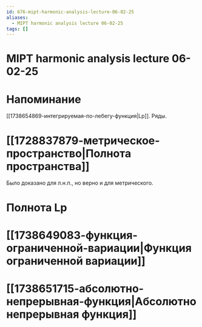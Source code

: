 ```yaml
---
id: 676-mipt-harmonic-analysis-lecture-06-02-25
aliases:
  - MIPT harmonic analysis lecture 06-02-25
tags: []
---
```


# MIPT harmonic analysis lecture 06-02-25
# Напоминание
[[1738654869-интегрируемая-по-лебегу-функция|Lp]].
Ряды.
# [[1728837879-метрическое-пространство|Полнота пространства]]
Было доказано для л.н.п., но верно и для метрического.
# Полнота Lp
# [[1738649083-функция-ограниченной-вариации|Функция ограниченной вариации]]
# [[1738651715-абсолютно-непрерывная-функция|Абсолютно непрерывная функция]]

